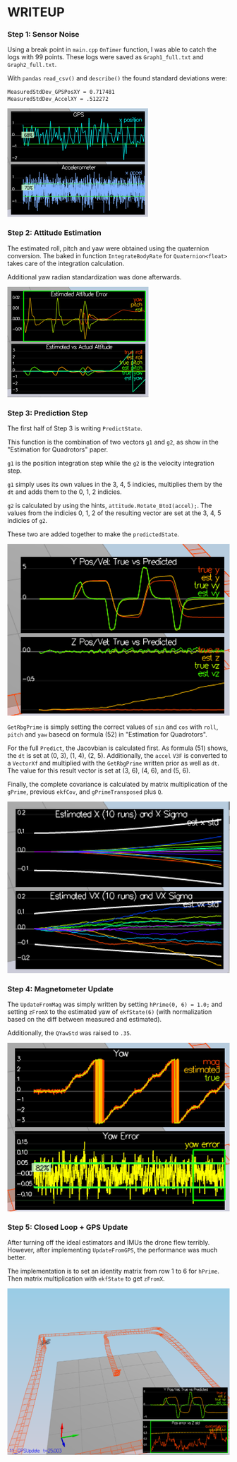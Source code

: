 # WRITEUP

### Step 1: Sensor Noise

Using a break point in `main.cpp` `OnTimer` function, I was able to catch the logs with 99 points. These logs were saved as `Graph1_full.txt` and `Graph2_full.txt`.

With `pandas` `read_csv()` and `describe()` the found standard deviations were:
```
MeasuredStdDev_GPSPosXY = 0.717481
MeasuredStdDev_AccelXY = .512272
```

![Figure 1](./figures/step1.png)

### Step 2: Attitude Estimation

The estimated roll, pitch and yaw were obtained using the quaternion conversion. The baked in function `IntegrateBodyRate` for `Quaternion<float>` takes care of the integration calculation.

Additional yaw radian standardization was done afterwards.

![Figure 2](./figures/step2.png)

### Step 3: Prediction Step

The first half of Step 3 is writing `PredictState`. 

This function is the combination of two vectors `g1` and `g2`, as show in the "Estimation for Quadrotors" paper.

`g1` is the position integration step while the `g2` is the velocity integration step. 

`g1` simply uses its own values in the 3, 4, 5 indicies, multiplies them by the `dt` and adds them to the 0, 1, 2 indicies. 

`g2` is calculated by using the hints, `attitude.Rotate_BtoI(accel);`. The values from the indicies 0, 1, 2 of the resulting vector are set at the 3, 4, 5 indicies of `g2`.

These two are added together to make the `predictedState`.

![Figure 3](./figures/step3.2.png)

`GetRbgPrime` is simply setting the correct values of `sin` and `cos` with `roll`, `pitch` and `yaw` basecd on formula (52) in "Estimation for Quadrotors".

For the full `Predict`, the Jacovbian is calculated first. As formula (51) shows, the `dt` is set at (0, 3), (1, 4), (2, 5). Additionally, the `accel` `V3F` is converted to a `VectorXf` and multiplied with the `GetRbgPrime` written prior as well as `dt`. The value for this result vector is set at (3, 6), (4, 6), and (5, 6).

Finally, the complete covariance is calculated by matrix multiplication of the `gPrime`, previous `ekfCov`, and `gPrimeTransposed` plus `Q`.

![Figure 4](./figures/step3.4.png)

### Step 4: Magnetometer Update

The `UpdateFromMag` was simply written by setting `hPrime(0, 6) = 1.0;` and setting `zFromX` to the estimated yaw of `ekfState(6)` (with normalization based on the diff between measured and estimated).

Additionally, the `QYawStd` was raised to `.35`.

![Figure 5](./figures/step4.png)

### Step 5: Closed Loop + GPS Update

After turning off the ideal estimators and IMUs the drone flew terribly. However, after implementing `UpdateFromGPS`, the performance was much better.

The implementation is to set an identity matrix from row 1 to 6 for `hPrime`. Then matrix multiplication with `ekfState` to get `zFromX`.

![Figure 6](./figures/step5.png)


